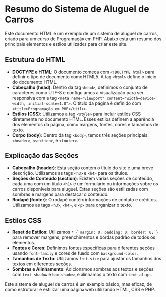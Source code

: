 # Resumo do Sistema de Aluguel de Carros

Este documento HTML é um exemplo de um sistema de aluguel de carros, criado para um curso de Programação em PHP. Abaixo está um resumo dos principais elementos e estilos utilizados para criar este site.

## Estrutura do HTML

- **DOCTYPE e HTML**: O documento começa com `<!DOCTYPE html>` para definir o tipo de documento como HTML5. A tag `<html>` define o início do documento HTML.
- **Cabeçalho (head)**: Dentro da tag `<head>`, definimos o conjunto de caracteres como UTF-8 e configuramos a visualização para ser responsiva com a tag `<meta name="viewport" content="width=device-width, initial-scale=1.0">`. O título da página é definido com `<title>Programação em PHP</title>`.
- **Estilos (CSS)**: Utilizamos a tag `<style>` para incluir estilos CSS diretamente no documento HTML. Esses estilos definem a aparência dos elementos da página, como margens, fontes, cores e tamanhos de texto.
- **Corpo (body)**: Dentro da tag `<body>`, temos três seções principais: `<header>`, `<section>`, e `<footer>`.

## Explicação das Seções

- **Cabeçalho (header)**: Esta seção contém o título do site e uma breve descrição. Utilizamos as tags `<h3>` e `<h4>` para os títulos.
- **Seções de Conteúdo (section)**: Existem várias seções de conteúdo, cada uma com um título `<h1>` e um formulário ou informações sobre os carros disponíveis para aluguel. Estas seções são estilizadas com sombras e margens para destacar o conteúdo.
- **Rodapé (footer)**: O rodapé contém informações de contato e créditos. Utilizamos as tags `<h3>`, `<h4>`, e `<p>` para organizar o texto.

## Estilos CSS

- **Reset de Estilos**: Utilizamos `* { margin: 0; padding: 0; border: 0; }` para remover margens, preenchimentos e bordas padrão de todos os elementos.
- **Fontes e Cores**: Definimos fontes específicas para diferentes seções usando `font-family` e cores de fundo com `background-color`.
- **Tamanhos de Texto**: Utilizamos `font-size` para ajustar os tamanhos dos textos em diferentes seções.
- **Sombras e Alinhamento**: Adicionamos sombras aos textos e seções com `text-shadow` e `box-shadow`, e alinhamos o texto com `text-align`.

Este sistema de aluguel de carros é um exemplo básico, mas eficaz, de como estruturar e estilizar uma página web utilizando HTML, CSS e PHP.
